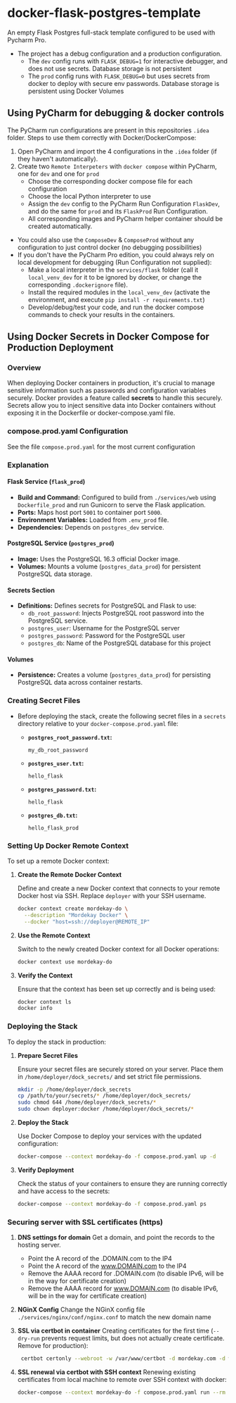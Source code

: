 # docker-flask-postgres-template
An empty Flask Postgres full-stack template configured to be used with Pycharm Pro.

- The project has a debug configuration and a production configuration.
  - The `dev` config runs with `FLASK_DEBUG=1` for interactive debugger, and does not use secrets. Database storage is not persistent
  - The `prod` config runs with `FLASK_DEBUG=0` but uses secrets from docker to deploy with secure env passwords. Database storage is persistent using Docker Volumes

## Using PyCharm for debugging & docker controls
The PyCharm run configurations are present in this repositories `.idea` folder.
Steps to use them correctly with Docker/DockerCompose:
1. Open PyCharm and import the 4 configurations in the `.idea` folder (if they haven't automatically).
2. Create two `Remote Interpeters` with `docker compose` within PyCharm, one for `dev` and one for `prod`
   - Choose the corresponding docker compose file for each configuration
   - Choose the local Python interpreter to use
   - Assign the `dev` config to the PyCharm Run Configuration `FlaskDev`, and do the same for `prod` and its `FlaskProd` Run Configuration.
   - All corresponding images and PyCharm helper container should be created automatically.

- You could also use the `ComposeDev` & `ComposeProd` without any configuration to just control docker (no debugging possibilities) 
- If you don't have the PyCharm Pro edition, you could always rely on local development for debugging (Run Configuration not supplied):
  - Make a local interpreter in the `services/flask` folder (call it `local_venv_dev` for it to be ignored by docker, or change the corresponding `.dockerignore` file).
  - Install the required modules in the `local_venv_dev` (activate the environment, and execute `pip install -r requirements.txt`)
  - Develop/debug/test your code, and run the docker compose commands to check your results in the containers.


## Using Docker Secrets in Docker Compose for Production Deployment

### Overview

When deploying Docker containers in production, it's crucial to manage sensitive information such as passwords and configuration variables securely. Docker provides a feature called **secrets** to handle this securely. Secrets allow you to inject sensitive data into Docker containers without exposing it in the Dockerfile or docker-compose.yaml file.

### compose.prod.yaml Configuration
See the file `compose.prod.yaml` for the most current configuration

### Explanation

#### Flask Service (`flask_prod`)

- **Build and Command:** Configured to build from `./services/web` using `Dockerfile_prod` and run Gunicorn to serve the Flask application.
- **Ports:** Maps host port `5001` to container port `5000`.
- **Environment Variables:** Loaded from `.env_prod` file.
- **Dependencies:** Depends on `postgres_dev` service.

#### PostgreSQL Service (`postgres_prod`)

- **Image:** Uses the PostgreSQL 16.3 official Docker image.
- **Volumes:** Mounts a volume (`postgres_data_prod`) for persistent PostgreSQL data storage.

#### Secrets Section

- **Definitions:** Defines secrets for PostgreSQL and Flask to use:
  - `db_root_password`: Injects PostgreSQL root password into the PostgreSQL service.
  - `postgres_user`: Username for the PostgreSQL server
  - `postgres_password`: Password for the PostgreSQL user
  - `postgres_db`: Name of the PostgreSQL database for this project

#### Volumes

- **Persistence:** Creates a volume (`postgres_data_prod`) for persisting PostgreSQL data across container restarts.

### Creating Secret Files

- Before deploying the stack, create the following secret files in a `secrets` directory relative to your `docker-compose.prod.yaml` file:

    - **`postgres_root_password.txt`:**
       ```
       my_db_root_password
       ```

    - **`postgres_user.txt`:**
       ```
       hello_flask
       ```

    - **`postgres_password.txt`:**
       ```
       hello_flask
       ```

    - **`postgres_db.txt`:**
       ```
       hello_flask_prod
       ```


### Setting Up Docker Remote Context

To set up a remote Docker context:

1. **Create the Remote Docker Context**

    Define and create a new Docker context that connects to your remote Docker host via SSH. Replace `deployer` with your SSH username.

    ```sh
    docker context create mordekay-do \
      --description "Mordekay Docker" \
      --docker "host=ssh://deployer@REMOTE_IP"
    ```

2. **Use the Remote Context**

    Switch to the newly created Docker context for all Docker operations:

    ```sh
    docker context use mordekay-do
    ```

3. **Verify the Context**

    Ensure that the context has been set up correctly and is being used:

    ```sh
    docker context ls
    docker info
    ```

### Deploying the Stack

To deploy the stack in production:

1. **Prepare Secret Files**

    Ensure your secret files are securely stored on your server. Place them in `/home/deployer/dock_secrets/` and set strict file permissions.

    ```sh
    mkdir -p /home/deployer/dock_secrets
    cp /path/to/your/secrets/* /home/deployer/dock_secrets/
    sudo chmod 644 /home/deployer/dock_secrets/*
    sudo chown deployer:docker /home/deployer/dock_secrets/*
    ```
2. **Deploy the Stack**

    Use Docker Compose to deploy your services with the updated configuration:

    ```sh
    docker-compose --context mordekay-do -f compose.prod.yaml up -d
    ```

3. **Verify Deployment**

    Check the status of your containers to ensure they are running correctly and have access to the secrets:

    ```sh
    docker-compose --context mordekay-do -f compose.prod.yaml ps
    ```

### Securing server with SSL certificates (https)

1. **DNS settings for domain**
    Get a domain, and point the records to the hosting server.
    - Point the A record of the .DOMAIN.com to the IP4
    - Point the A record of the www.DOMAIN.com to the IP4
    - Remove the AAAA record for .DOMAIN.com (to disable IPv6, will be in the way for certificate creation)
    - Remove the AAAA record for www.DOMAIN.com (to disable IPv6, will be in the way for certificate creation)

2. **NGinX Config**
    Change the NGinX config file `./services/nginx/conf/nginx.conf` to match the new domain name 

3. **SSL via certbot in container**
   Creating certificates for the first time (`--dry-run` prevents request limits, but does not actually create certificate. Remove for production): 
   ```sh
    certbot certonly --webroot -w /var/www/certbot -d mordekay.com -d www.mordekay.com --text --agree-tos --email mats@mordekay.com --dry-run
   ```

4. **SSL renewal via certbot with SSH context**
Renewing existing certificates from local machine to remote over SSH context with docker:
   ```sh
   docker-compose --context mordekay-do -f compose.prod.yaml run --rm certbot renew --dry-run
   ```
